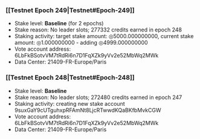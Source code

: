 ### [[Testnet Epoch 249|Testnet#Epoch-249]]
* Stake level: **Baseline** (for 2 epochs)
* Stake reason: No leader slots; 277332 credits earned in epoch 248
* Staking activity: target stake amount: ◎5000.000000000, current stake amount: ◎1.000000000 - adding ◎4999.000000000
* Vote account address: 6LbFkBSotvVM7tRdRi6n7D1FqXZk9yVv2e52MbWq2MWk
* Data Center: 21409-FR-Europe/Paris
### [[Testnet Epoch 248|Testnet#Epoch-248]]
* Stake level: **Baseline**
* Stake reason: No leader slots; 272480 credits earned in epoch 247
* Staking activity: creating new stake account 9suxGaY9cUTguhxpRFAmNt8LjcRTwwdKQaBKfbMvkCGW
* Vote account address: 6LbFkBSotvVM7tRdRi6n7D1FqXZk9yVv2e52MbWq2MWk
* Data Center: 21409-FR-Europe/Paris